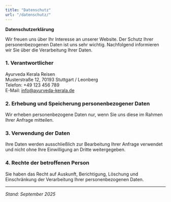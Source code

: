 ```yaml
---
title: "Datenschutz"
url: "/datenschutz/"
---
```


**Datenschutzerklärung**

Wir freuen uns über Ihr Interesse an unserer Website. Der Schutz Ihrer personenbezogenen Daten ist uns sehr wichtig. Nachfolgend informieren wir Sie über die Verarbeitung Ihrer Daten.

### 1. Verantwortlicher  
Ayurveda Kerala Reisen  
Musterstraße 12, 70193 Stuttgart / Leonberg  
Telefon: +49 123 456 789  
E-Mail: info@ayurveda-kerala.de  

### 2. Erhebung und Speicherung personenbezogener Daten  
Wir erheben personenbezogene Daten nur, wenn Sie uns diese im Rahmen Ihrer Anfrage mitteilen.

### 3. Verwendung der Daten  
Ihre Daten werden ausschließlich zur Bearbeitung Ihrer Anfrage verwendet und nicht ohne Ihre Einwilligung an Dritte weitergegeben.

### 4. Rechte der betroffenen Person  
Sie haben das Recht auf Auskunft, Berichtigung, Löschung und Einschränkung der Verarbeitung Ihrer personenbezogenen Daten.

---

*Stand: September 2025*
